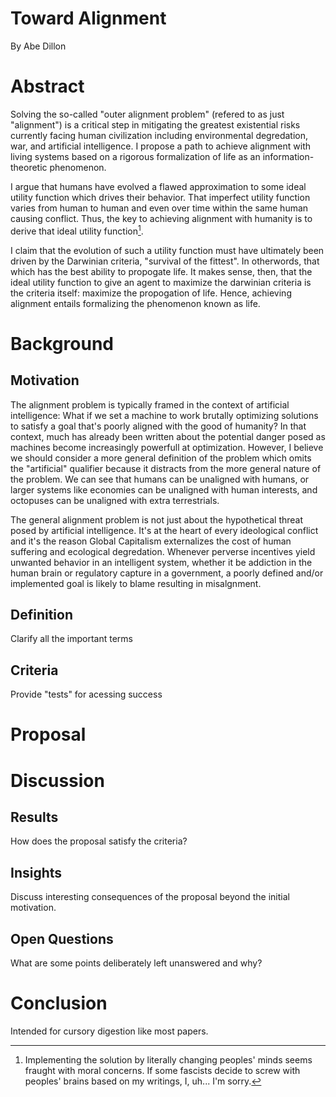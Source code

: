 # Toward Alignment
By Abe Dillon

# Abstract 
Solving the so-called "outer alignment problem" (refered to as just "alignment") is a critical step in mitigating the greatest existential risks currently facing human civilization including environmental degredation, war, and artificial intelligence. I propose a path to achieve alignment with living systems based on a rigorous formalization of life as an information-theoretic phenomenon.

I argue that humans have evolved a flawed approximation to some ideal utility function which drives their behavior. That imperfect utility function varies from human to human and even over time within the same human causing conflict. Thus, the key to achieving alignment with humanity is to derive that ideal utility function[^1]. 

I claim that the evolution of such a utility function must have ultimately been driven by the Darwinian criteria, "survival of the fittest". In otherwords, that which has the best ability to propogate life. It makes sense, then, that the ideal utility function to give an agent to maximize the darwinian criteria is the criteria itself: maximize the propogation of life. Hence, achieving alignment entails formalizing the phenomenon known as life. 




[^1]: Implementing the solution by literally changing peoples' minds seems fraught with moral concerns. If some fascists decide to screw with peoples' brains based on my writings, I, uh... I'm sorry.

# Background
## Motivation
The alignment problem is typically framed in the context of artificial intelligence: What if we set a machine to work brutally optimizing solutions to satisfy a goal that's poorly aligned with the good of humanity? In that context, much has already been written about the potential danger posed as machines become increasingly powerfull at optimization. However, I believe we should consider a more general definition of the problem which omits the "artificial" qualifier because it distracts from the more general nature of the problem. We can see that humans can be unaligned with humans, or larger systems like economies can be unaligned with human interests, and octopuses can be unaligned with extra terrestrials.

The general alignment problem is not just about the hypothetical threat posed by artificial intelligence. It's at the heart of every ideological conflict and it's the reason Global Capitalism externalizes the cost of human suffering and ecological degredation. Whenever perverse incentives yield unwanted behavior in an intelligent system, whether it be addiction in the human brain or regulatory capture in a government, a poorly defined and/or implemented goal is likely to blame resulting in misalgnment.

## Definition 
Clarify all the important terms 
## Criteria 
Provide "tests" for acessing success 

# Proposal 

# Discussion 
## Results 
How does the proposal satisfy the criteria?
## Insights 
Discuss interesting consequences of the proposal beyond the initial motivation.
## Open Questions 
What are some points deliberately left unanswered and why?

# Conclusion 
Intended for cursory digestion like most papers.
